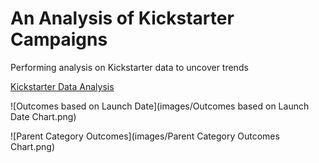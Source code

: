 # An Analysis of Kickstarter Campaigns
Performing analysis on Kickstarter data to uncover trends

[Kickstarter Data Analysis](data-1-1-3-StarterBook_cb.xlsx)

![Outcomes based on Launch Date](images/Outcomes based on Launch Date Chart.png)

![Parent Category Outcomes](images/Parent Category Outcomes Chart.png)
